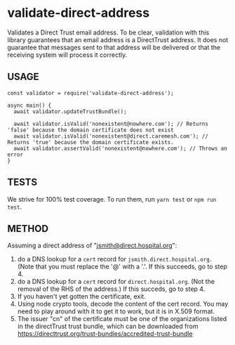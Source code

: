 # validate-direct-address

Validates a Direct Trust email address. To be clear, validation with this library 
guarantees that an email address is a DirectTrust address.  It does not guarantee 
that messages sent to that address will be delivered or that the receiving system
will process it correctly.

## USAGE

```
const validator = require('validate-direct-address');

async main() {
  await validator.updateTrustBundle();

  await validator.isValid('nonexistent@nowhere.com'); // Returns 'false' because the domain certificate does not exist
  await validator.isValid('nonexistent@direct.caremesh.com'); // Returns 'true' because the domain certificate exists.
  await validator.assertValid('nonexistent@nowhere.com'); // Throws an error
}
```

## TESTS

We strive for 100% test coverage.  To run them, run `yarn test` or `npm run test`.

## METHOD

Assuming a direct address of "jsmith@direct.hospital.org":

1. do a DNS lookup for a `cert` record for `jsmith.direct.hospital.org`.  (Note that 
   you must replace the '@' with a '.'.  If this succeeds, go to step 4.
2. do a DNS lookup for a `cert` record for `direct.hospital.org`.  (Not the removal 
   of the RHS of the address.)  If this succeds, go to step 4.
3. If you haven't yet gotten the certificate, exit.
4. Using node crypto tools, decode the content of the cert record.  You may need to 
   play around with it to get it to work, but it is in X.509 format.
5. The issuer "cn" of the certificate must be one of the organizations listed in the 
   directTrust trust bundle, which can be downloaded from 
   https://directtrust.org/trust-bundles/accredited-trust-bundle
